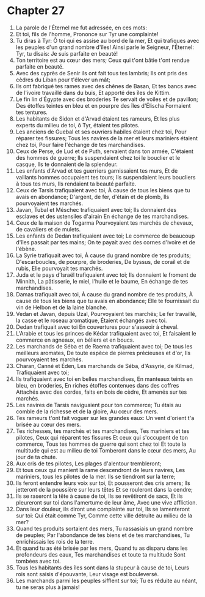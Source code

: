 # Chapter 27

1. La parole de l'Éternel me fut adressée, en ces mots:
2. Et toi, fils de l'homme, Prononce sur Tyr une complainte!
3. Tu diras à Tyr: Ô toi qui es assise au bord de la mer, Et qui trafiques avec les peuples d'un grand nombre d'îles! Ainsi parle le Seigneur, l'Éternel: Tyr, tu disais: Je suis parfaite en beauté!
4. Ton territoire est au cœur des mers; Ceux qui t'ont bâtie t'ont rendue parfaite en beauté.
5. Avec des cyprès de Senir ils ont fait tous tes lambris; Ils ont pris des cèdres du Liban pour t'élever un mât;
6. Ils ont fabriqué tes rames avec des chênes de Basan, Et tes bancs avec de l'ivoire travaillé dans du buis, Et apporté des îles de Kittim.
7. Le fin lin d'Égypte avec des broderies Te servait de voiles et de pavillon; Des étoffes teintes en bleu et en pourpre des îles d'Élischa Formaient tes tentures.
8. Les habitants de Sidon et d'Arvad étaient tes rameurs, Et les plus experts du milieu de toi, ô Tyr, étaient tes pilotes.
9. Les anciens de Guebal et ses ouvriers habiles étaient chez toi, Pour réparer tes fissures; Tous les navires de la mer et leurs mariniers étaient chez toi, Pour faire l'échange de tes marchandises.
10. Ceux de Perse, de Lud et de Puth, servaient dans ton armée, C'étaient des hommes de guerre; Ils suspendaient chez toi le bouclier et le casque, Ils te donnaient de la splendeur.
11. Les enfants d'Arvad et tes guerriers garnissaient tes murs, Et de vaillants hommes occupaient tes tours; Ils suspendaient leurs boucliers à tous tes murs, Ils rendaient ta beauté parfaite.
12. Ceux de Tarsis trafiquaient avec toi, À cause de tous les biens que tu avais en abondance; D'argent, de fer, d'étain et de plomb, Ils pourvoyaient tes marchés.
13. Javan, Tubal et Méschec trafiquaient avec toi; Ils donnaient des esclaves et des ustensiles d'airain En échange de tes marchandises.
14. Ceux de la maison de Togarma Pourvoyaient tes marchés de chevaux, de cavaliers et de mulets.
15. Les enfants de Dedan trafiquaient avec toi; Le commerce de beaucoup d'îles passait par tes mains; On te payait avec des cornes d'ivoire et de l'ébène.
16. La Syrie trafiquait avec toi, À cause du grand nombre de tes produits; D'escarboucles, de pourpre, de broderies, De byssus, de corail et de rubis, Elle pourvoyait tes marchés.
17. Juda et le pays d'Israël trafiquaient avec toi; Ils donnaient le froment de Minnith, La pâtisserie, le miel, l'huile et le baume, En échange de tes marchandises.
18. Damas trafiquait avec toi, À cause du grand nombre de tes produits, À cause de tous les biens que tu avais en abondance; Elle te fournissait du vin de Helbon et de la laine blanche.
19. Vedan et Javan, depuis Uzal, Pourvoyaient tes marchés; Le fer travaillé, la casse et le roseau aromatique, Étaient échangés avec toi.
20. Dedan trafiquait avec toi En couvertures pour s'asseoir à cheval.
21. L'Arabie et tous les princes de Kédar trafiquaient avec toi, Et faisaient le commerce en agneaux, en béliers et en boucs.
22. Les marchands de Séba et de Raema trafiquaient avec toi; De tous les meilleurs aromates, De toute espèce de pierres précieuses et d'or, Ils pourvoyaient tes marchés.
23. Charan, Canné et Éden, Les marchands de Séba, d'Assyrie, de Kilmad, Trafiquaient avec toi;
24. Ils trafiquaient avec toi en belles marchandises, En manteaux teints en bleu, en broderies, En riches étoffes contenues dans des coffres Attachés avec des cordes, faits en bois de cèdre, Et amenés sur tes marchés.
25. Les navires de Tarsis naviguaient pour ton commerce; Tu étais au comble de la richesse et de la gloire, Au cœur des mers.
26. Tes rameurs t'ont fait voguer sur les grandes eaux: Un vent d'orient t'a brisée au cœur des mers.
27. Tes richesses, tes marchés et tes marchandises, Tes mariniers et tes pilotes, Ceux qui réparent tes fissures Et ceux qui s'occupent de ton commerce, Tous tes hommes de guerre qui sont chez toi Et toute la multitude qui est au milieu de toi Tomberont dans le cœur des mers, Au jour de ta chute.
28. Aux cris de tes pilotes, Les plages d'alentour trembleront;
29. Et tous ceux qui manient la rame descendront de leurs navires, Les mariniers, tous les pilotes de la mer. Ils se tiendront sur la terre;
30. Ils feront entendre leurs voix sur toi, Et pousseront des cris amers; Ils jetteront de la poussière sur leurs têtes Et se rouleront dans la cendre;
31. Ils se raseront la tête à cause de toi, Ils se revêtiront de sacs, Et ils pleureront sur toi dans l'amertume de leur âme, Avec une vive affliction.
32. Dans leur douleur, ils diront une complainte sur toi, Ils se lamenteront sur toi: Qui était comme Tyr, Comme cette ville détruite au milieu de la mer?
33. Quand tes produits sortaient des mers, Tu rassasiais un grand nombre de peuples; Par l'abondance de tes biens et de tes marchandises, Tu enrichissais les rois de la terre.
34. Et quand tu as été brisée par les mers, Quand tu as disparu dans les profondeurs des eaux, Tes marchandises et toute ta multitude Sont tombées avec toi.
35. Tous les habitants des îles sont dans la stupeur à cause de toi, Leurs rois sont saisis d'épouvante, Leur visage est bouleversé.
36. Les marchands parmi les peuples sifflent sur toi; Tu es réduite au néant, tu ne seras plus à jamais!

